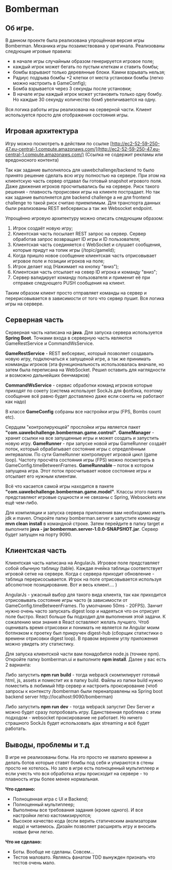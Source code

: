 Bomberman
=============================
Об игре.
------------
В данном проекте была реализована упрощённая версия игры Bomberman. Механика игры позаимствована у оригинала. Реализованы следующие игровые правила:

* в начале игры случайным образом генерируется игровое поле;
* каждый игрок может бегать по пустым клеткам и ставить бомбы;
* бомбы взрывают только деревянные блоки. Камни взрывать нельзя;
* Радиус подрыва бомбы +2 клетки от места установки бомбы (легко можно настроить в GameConfig);
* Бомба взрывается через 3 секунды после установки;
* В начале игры каждый игрок может установить только одну бомбу.  Но каждые 30 секунду количество бомб увеличивается на одну.

Вся логика работы игры реализована на серверной части. Клиент используется просто для отображения состояния игры.

Игровая архитектура
------------
Игру можно посмотреть в действии по ссылке [http://ec2-52-59-250-47.eu-central-1.compute.amazonaws.com/](http://ec2-52-59-250-47.eu-central-1.compute.amazonaws.com/)
(Ссылка не содержит рекламы или вредоносного контента)

Так как задание выполнялось для uawebchallenge/backend то было принято решение сделать всю игру полностью на сервере.
При этом на клиентскую часть сервер отдавал бы готовый snapshot игрового поля. Даже движения игроков просчитывались бы на сервере. 
Риск такого решения - плавность прорисовки игры на клиенте пострадает. Но так как задание выполняется для backend challenge 
а не для frontend challenge то такой риск считаю приемлимым. 
Для транспорта данных были реализованы REST вебсервисы а так же Websocket endpoint.

Упрощённо игровую архитектуру можно описать следующим образом:

1. Игрок создаёт новую игру;
2. Клиентская часть посылает REST запрос на сервер. Сервер обработав запрос возвращает ID игры и ID пользователя;
3. Клиентская часть соединяется с WebSocket и слушает сообщения, которые придут на топик игры (/topic/gameId);
4. Когда пришло новое сообщение клиентская часть отрисовывает игровое поле и позиции игроков на поле;
5. Игрок делает ход (Нажимает на кнопку "вниз");
6. Клиентская часть отсылает на север ID игрока и команду "вниз";
7. Сервер валидирует команду пользователя и применит её при отправке следующего PUSH сообщения на клиент.

Таким образом клиент просто отправляет команды на сервер и перерисовывается в зависимости от того что сервер пушит. Вся логика игры на сервере. 

Серверная часть
------------
Серверная часть написана на **java**. Для запуска сервера используется **Spring Boot**. Точками входа в серверную часть
являются GameRestService и CommandWsService.

**GameRestService** - REST вебсервис, который позволяет создавать новую игру, подключаться к запущеной игре, а так же 
принимать комманды игроков (эта функциональность использовалась вначале, но затем была переписана на WebSocket. 
Решил оставить для наглядности и возможно дальнейших бенчмарков)

**CommandWsService** - сервис обработки команд игроков которые приходят по сокету (система использует SockJs для фолбэка, 
поэтому сообщение всё равно будет доставлено даже если сокеты не работают как надо)
 
В классе **GameConfig** собраны все настройки игры (FPS, Bombs count etc).

Сердцем "контролирующей" прослойки игры является пакет **"com.uawebchallenge.bomberman.game.control"**.
**GameManager** - хранит ссылки на все запущенные игры и может создать и запустить новую игру.
**GameRunner** - при запуске новой игры GameRunner создаёт поток, который обрабатывает состояние игры с определённым интервалом.
По сути GameRunner контролирует игровой цикл (game loop). Частоту просчёта состояния игры (FPS) можно посмотреть в GameConfig.timeBetweenFrames.
**GameRunnable** – поток в котором запущена игра. Этот поток просчитывает новое состояние игры и отсылает его нужным клиентам.
 
Всё что касается самой игры находится в пакете **"com.uawebchallenge.bomberman.game.model"**. Классы этого пакета
представляют игровые сущности и не связаны с Spring, Websockets или ещё чем-либо.
 
Для компиляции и запуска сервера приложения вам необходимо иметь jdk и maven. 
Откройте папку bomberman.server и запустите комманду **mvn clean install** в командной строке.
Затем перейдите в папку target и выполните **java - jar bomberman.server-1.0.0-SNAPSHOT.jar**.
Сервер будет запущен на порту 9090.
 
Клиентская часть
------------
Клиентская часть написана на AngularJs. Игровое поле представляет собой обычную таблицу (table). 
Каждая ячейка таблицы соответствует игровой сетке на сервере. Когда с сервера приходит обновление - таблица перерисосывается. 
Игрок на поле отрисовывается используя абсолютное позицирование. Вот и весь клиент.... )
 
AngularJs - ужасный выбор для такого вида клиента, так как приходится отрисовывать состояние игры часто (в зависимости 
от GameConfig.timeBetweenFrames. По умолчанию 50ms - 20FPS). Занчит нужно очень часто запускать digest loop и надеяться 
что он отрисует поле быстро. React больше бы подходил для выполнения этой задачи. К сожалению мои знания в React 
оставляют желать лучшего. Чтоб оценивать время отрисовки и понимать не является ли Angular моим ботлнэком к проетку был 
прикручен digest-hub (сборщик статистики о времени отрисовки digest loop). В правом верхнем углу приложения можно увидеть 
эту статистику.
 
Для запуска клиентской части вам понадобится node.js (точнее npm).
Откройте папку bomberman.ui и выполните **npm install**. 
Далее у вас есть 2 варианта:

Либо запустить **npm run build** - тогда webpack скомпилирует готовый html, js, assets и поместит их в папку build. 
Файлы из папки build нужно поместить в любимый http сервер и настроить проксирование (чтоб запросы к контексту 
/bomberman были перенаправлены на Spring boot backend server http://localhost:9090/bomberman)

Либо запустить **npm run dev** - тогда webpack запустит Dev Server и можно будет сразу попробовать игру. 
Единственная проблема с этим подходом - websocket проксирование не работает. Но ничего страшного SockJs будет 
использовать ajax streaming и всё будет работать.
 
Выводы, проблемы и т.д
------------
В игре не реализованы боты. На это просто не хватило времени а делать ботов которые ставят бомбы под себя и упираются в 
стены просто не хотелось. Но зато в игре есть полноценный мультиплеер и если учесть что вся обработка игры происходит 
на сервере - то плавность игры более менее нормальная.

**Что сделано:**
 - Полноценная игра с UI и Backend;
 - Полноценный мультиплеер;
 - Выполнены все требования задания (кроме одного). И все настройки легко кастомизируются;
 - Высокое качество кода (если верить статическим анализаторам кода) и читаемось. Дизайн позволяет расширять игру и вносить новые фичи легко.
 
 **Что не сделано:**
 - Боты. Вообще не сделаны. Совсем...
 - Тестов маловато. Являясь фанатом TDD вынужден признать что тестов очень мало.